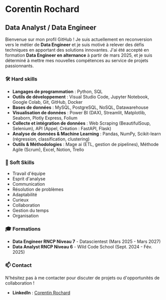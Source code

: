 # Corentin Rochard

## Data Analyst / Data Engineer

Bienvenue sur mon profil GitHub ! Je suis actuellement en reconversion vers le métier de **Data Engineer** et je suis motivé à relever des défis techniques en apportant des solutions innovantes. J'ai été accepté en formation **Data Engineer en alternance** à partir de mars 2025, et je suis déterminé à mettre mes nouvelles compétences au service de projets passionnants.

### 🛠 Hard skills

- **Langages de programmation** : Python, SQL
- **Outils de développement** : Visual Studio Code, Jupyter Notebook, Google Colab, Git, GitHub, Docker
- **Bases de données** : MySQL, PostgreSQL, NoSQL, Datawarehouse
- **Visualisation de données** : Power BI (DAX), Streamlit, Matplotlib, Seaborn, Plotly Express, Folium
- **Collecte et intégration de données** : Web Scraping (BeautifulSoup, Selenium), API (Appel, Création : FastAPI, Flask)
- **Analyse de données & Machine Learning** : Pandas, NumPy, Scikit-learn (régression, classification, clustering)
- **Outils & Méthodologies** : Mage ai (ETL, gestion de pipelines), Méthode Agile (Scrum), Excel, Notion, Trello

### 🌟 Soft Skills

- Travail d'équipe
- Esprit d'analyse
- Communication
- Résolution de problèmes
- Adaptabilité
- Curieux
- Collaboration
- Gestion du temps
- Organisation

### 🎓 Formations

- **Data Engineer RNCP Niveau 7** - Datascientest (Mars 2025 - Mars 2027)
- **Data Analyst RNCP Niveau 6** - Wild Code School (Sept. 2024 - Fév. 2025)

### 📫 Contact

N'hésitez pas à me contacter pour discuter de projets ou d'opportunités de collaboration !

- **LinkedIn** : [Corentin Rochard](https://www.linkedin.com/in/corentin-rochard)
